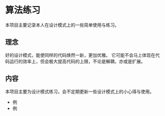 # 算法练习

本项目主要记录本人在设计模式上的一些简单使用与练习。


## 理念

好的设计模式，能使同样的代码焕然一新，更加优雅。
它可能不会马上体现在代码运行的效率上，但会极大提高代码的上限，不论是解耦，亦或是扩展。


## 内容

本项目主要为设计模式练习，会不定期更新一些设计模式上的小心得与使用。

- 例
- 例
